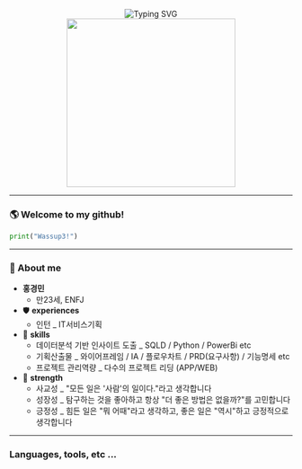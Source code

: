 

<p align="center">
  <img src="https://readme-typing-svg.demolab.com?font=Fira+Code&weight=700&size=30&pause=1000&center=true&vCenter=true&width=500&lines= Thx+for+watching+myGitHub" alt="Typing SVG" />
  <br/>
  <img width="300" src="C:\Users\l8182\OneDrive\바탕 화면\다운로드.jpg"/>
</p>

---
### 🌎 Welcome to my github!
```python
print("Wassup3!")
```


---
### 🪪 About me
-  **홍경민**
    - 만23세, ENFJ
- 🛡️ **experiences**
    - 인턴 _ IT서비스기획
- 🧰 **skills** 
    - 데이터분석 기반 인사이트 도출 _ SQLD / Python / PowerBi etc
    - 기획산출물 _ 와이어프레임 / IA / 플로우차트 / PRD(요구사항) / 기능명세 etc
    - 프로젝트 관리역량 _ 다수의 프로젝트 리딩 (APP/WEB)
- 🧠 **strength**
    - 사교성 _ "모든 일은 '사람'의 일이다."라고 생각합니다
    - 성장성 _ 탐구하는 것을 좋아하고 항상 "더 좋은 방법은 없을까?"를 고민합니다
    - 긍정성 _  힘든 일은 "뭐 어때"라고 생각하고, 좋은 일은 "역시"하고 긍정적으로 생각합니다

---
### Languages, tools, etc ...